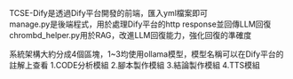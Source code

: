 TCSE-Dify是透過Dify平台開發的前端，匯入yml檔案即可<br>
manage.py是後端程式，用於處理Dify平台的http response並回傳LLM回復<br>
chrombd_helper.py用於RAG，改進LLM回復能力，強化回復的準確度<br>

系統架構大約分成4個區塊，1~3均使用ollama模型，模型名稱可以在Dify平台的註解上查看
1.CODE分析模組
2.腳本製作模組
3.結論製作模組
4.TTS模組

